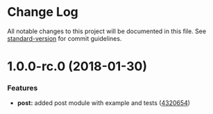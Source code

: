 # Change Log

All notable changes to this project will be documented in this file. See [standard-version](https://github.com/conventional-changelog/standard-version) for commit guidelines.

<a name="1.0.0-rc.0"></a>
# 1.0.0-rc.0 (2018-01-30)


### Features

* **post:** added post module with example and tests ([4320654](https://github.com/thisissoon/angular-post/commit/4320654))
